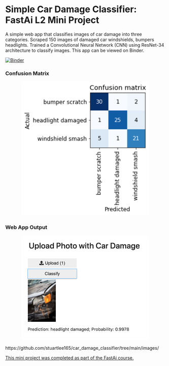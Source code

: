# Simple Car Damage Classifier: FastAi L2 Mini Project
A simple web app that classifies images of car damage into three categories. Scraped 150 images of damaged car windshields, bumpers headlights. Trained a Convolutional Neural Network (CNN) using ResNet-34 architecture to classify images. This app can be viewed on Binder.

[![Binder](https://mybinder.org/badge_logo.svg)](https://mybinder.org/v2/gh/stuartlee165/car_damage_classifier/main?urlpath=voila%2Frender%2Fnotebook.ipynb)

### Confusion Matrix
<p align="center">
  <img src="https://github.com/stuartlee165/car_damage_classifier/blob/main/images/carconfusionmatrix.png" width="400"/>
</p>

### Web App Output
<p align="center">
  <img src="https://github.com/stuartlee165/car_damage_classifier/blob/main/images/carapp.png" width="400"/>
</p>https://github.com/stuartlee165/car_damage_classifier/tree/main/images/


<a href="https://course.fast.ai/" target="_blank"> This mini project was completed as part of the FastAi course.</a>
